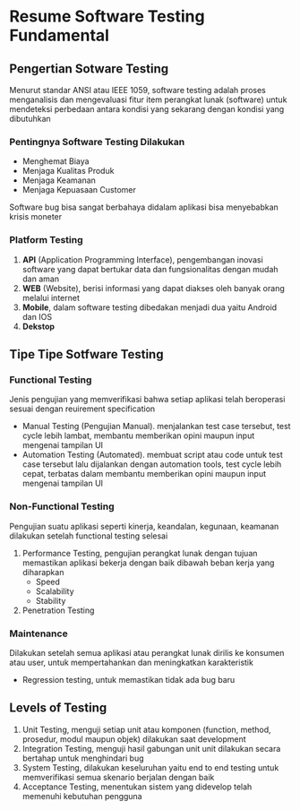 # Resume Software Testing Fundamental

## Pengertian Sotware Testing

<aside>
Menurut standar ANSI atau IEEE 1059, software testing adalah proses menganalisis dan mengevaluasi fitur item perangkat lunak (software) untuk mendeteksi perbedaan antara kondisi yang sekarang dengan kondisi yang dibutuhkan

</aside>

### Pentingnya Software Testing Dilakukan

- Menghemat Biaya
- Menjaga Kualitas Produk
- Menjaga Keamanan
- Menjaga Kepuasaan Customer

Software bug bisa sangat berbahaya didalam aplikasi bisa menyebabkan krisis moneter

### Platform Testing

1. **API** (Application Programming Interface), pengembangan inovasi software yang dapat bertukar data dan fungsionalitas dengan mudah dan aman
1. **WEB** (Website), berisi informasi yang dapat diakses oleh banyak orang melalui internet
1. **Mobile**, dalam software testing dibedakan menjadi dua yaitu Android dan IOS
1. **Dekstop**

## Tipe Tipe Sotfware Testing

### Functional Testing

<aside>
Jenis pengujian yang memverifikasi bahwa setiap aplikasi telah beroperasi sesuai dengan reuirement specification
</aside>

- Manual Testing (Pengujian Manual). menjalankan test case tersebut, test cycle lebih lambat, membantu memberikan opini maupun input mengenai tampilan UI
- Automation Testing (Automated). membuat script atau code untuk test case tersebut lalu dijalankan dengan automation tools, test cycle lebih cepat, terbatas dalam membantu memberikan opini maupun input mengenai tampilan UI

### Non-Functional Testing

<aside>
Pengujian suatu aplikasi seperti kinerja, keandalan, kegunaan, keamanan dilakukan setelah functional testing selesai
</aside>

1. Performance Testing, pengujian perangkat lunak dengan tujuan memastikan aplikasi bekerja dengan baik dibawah beban kerja yang diharapkan
   - Speed
   - Scalability
   - Stability
1. Penetration Testing

### Maintenance

<aside>
Dilakukan setelah semua aplikasi atau perangkat lunak dirilis ke konsumen atau user, untuk mempertahankan dan meningkatkan karakteristik
</aside>

- Regression testing, untuk memastikan tidak ada bug baru

## Levels of Testing

1. Unit Testing, menguji setiap unit atau komponen (function, method, prosedur, modul maupun objek) dilakukan saat development
1. Integration Testing, menguji hasil gabungan unit unit dilakukan secara bertahap untuk menghindari bug
1. System Testing, dilakukan keseluruhan yaitu end to end testing untuk memverifikasi semua skenario berjalan dengan baik
1. Acceptance Testing, menentukan sistem yang didevelop telah memenuhi kebutuhan pengguna
